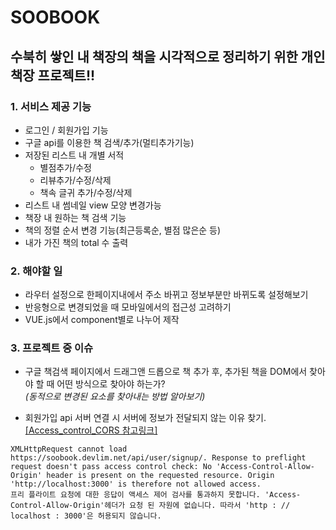 # SOOBOOK
## 수북히 쌓인 내 책장의 책을 시각적으로 정리하기 위한 개인책장 프로젝트!!

### 1. 서비스 제공 기능
- 로그인 / 회원가입 기능
- 구글 api를 이용한 책 검색/추가(멀티추가기능)
- 저장된 리스트 내 개별 서적
  - 별점추가/수정
  - 리뷰추가/수정/삭제
  - 책속 글귀 추가/수정/삭제
- 리스트 내 썸네일 view 모양 변경가능
- 책장 내 원하는 책 검색 기능
- 책의 정렬 순서 변경 기능(최근등록순, 별점 많은순 등)
- 내가 가진 책의 total 수 출력


### 2. 해야할 일
- 라우터 설정으로 한페이지내에서 주소 바뀌고 정보부분만 바뀌도록 설정해보기
- 반응형으로 변경되었을 때 모바일에서의 접근성 고려하기
- VUE.js에서 component별로 나누어 제작

### 3. 프로젝트 중 이슈
- 구글 책검색 페이지에서 드래그앤 드롭으로 책 추가 후, 추가된 책을 DOM에서 찾아야 할 때 어떤 방식으로 찾아야 하는가?  
_(동적으로 변경된 요소를 찾아내는 방법 알아보기)_

- 회원가입 api 서버 연결 시 서버에 정보가 전달되지 않는 이유 찾기.   
[[Access_control_CORS 참고링크]](https://developer.mozilla.org/ko/docs/Web/HTTP/Access_control_CORS)
```
XMLHttpRequest cannot load https://soobook.devlim.net/api/user/signup/. Response to preflight request doesn't pass access control check: No 'Access-Control-Allow-Origin' header is present on the requested resource. Origin 'http://localhost:3000' is therefore not allowed access.
프리 플라이트 요청에 대한 응답이 액세스 제어 검사를 통과하지 못합니다. 'Access-Control-Allow-Origin'헤더가 요청 된 자원에 없습니다. 따라서 'http : // localhost : 3000'은 허용되지 않습니다.
```
